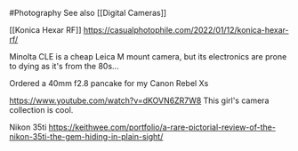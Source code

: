 #Photography 
See also [[Digital Cameras]]

[[Konica Hexar RF]]
https://casualphotophile.com/2022/01/12/konica-hexar-rf/

Minolta CLE is a cheap Leica M mount camera, but its electronics are prone to dying as it's from the 80s...

Ordered a 40mm f2.8 pancake for my Canon Rebel Xs

https://www.youtube.com/watch?v=dKOVN6ZR7W8
This girl's camera collection is cool.

Nikon 35ti https://keithwee.com/portfolio/a-rare-pictorial-review-of-the-nikon-35ti-the-gem-hiding-in-plain-sight/